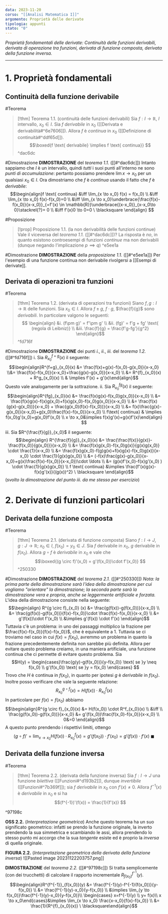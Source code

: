 ```yaml
---
data: 2023-11-20
corso: "[[Analisi Matematica I]]"
argomento: Proprietà delle derivate
tipologia: appunti
stato: "0"
---
```

*Proprietà fondamentali delle derivate: Continuità delle funzioni derivabili, derivata di operazione tra funzioni, derivata di funzione composta, derivata della funzione inversa.*
- - -
# 1. Proprietà fondamentali
## Continuità della funzione derivabile
#Teorema 
> [!thm] Teorema 1.1. (continuità delle funzioni derivabili)
> Sia $f: I \longrightarrow \mathbb{R}$, $I$ intervallo, $x_0 \in I$. 
> Sia $f$ *derivabile* in $x_0$ ([[Derivata e derivabilità#^6e7606]]).
> Allora $f$ è *continua* in $x_0$ ([[Definizione di continuità#^ddf65d]]). 
> $$\boxed{f \text{ derivabile} \implies f \text{ continua}} $$
^dac6dc

#Dimostrazione 
**DIMOSTRAZIONE** del *teorema 1.1.* ([[#^dac6dc]])
Intanto sappiamo che $I$ è un intervallo, quindi *tutti* i suoi punti all'interno ne sono *punti di accumulazione*: pertanto possiamo prendere $\lim x \to x_0$ per un qualsiasi $x_0 \in I$.
Ora dimostriamo che $f$ è *continua* usando il fatto che $f$ è *derivabile*:
$$\begin{align}f \text{ continua} &\iff \lim_{x \to x_0} f(x) = f(x_0) \\ &\iff \lim_{x \to x_0} f(x)-f(x_0)=0 \\ &\iff \lim_{x \to x_0}\underbrace{\frac{f(x)-f(x_0)}{x-x_0}}_{=f'(x) \in \mathbb{R}}\underbrace{(x-x_0)}_{x-x_0\to 0}\stackrel{?}= 0 \\ &\iff f'(x)0 \to 0=0 \ \blacksquare \end{align} $$

#Proposizione 
> [!prop] Proposizione 1.1. (la non derivabilità delle funzioni continue)
> Vale il viceversa del *teorema 1.1.* ([[#^dac6dc]])? La risposta è *no*, in quanto esistono controesempi di funzioni *continue* ma non derivabili (dunque negando l'implicazione $p \implies q$)
^e5ee1a

#Dimostrazione 
**DIMOSTRAZIONE** della *proposizione 1.1.* ([[#^e5ee1a]])
Per l'esempio di una funzione continua non derivabile rivolgersi a [[Esempi di derivate]].
## Derivata di operazioni tra funzioni
#Teorema 
> [!thm] Teorema 1.2. (derivata di operazioni tra funzioni)
> Siano $f, g: I \longrightarrow \mathbb{R}$ delle funzioni.
> Sia $x_0 \in I$.
> Allora $f \pm g$, $f \cdot g$, $\frac{f}{g}$ sono *derivabili*. 
> In particolare valgono le seguenti:
> $$ \begin{align} &i. (f\pm g)' = f'\pm g' \\ &ii. (fg)' = f'g + fg' \text{ (regola di Leibniz)} \\ &iii. \frac{f}{g} = \frac{f'g-fg'}{g^2} \end{align}$$
^fd716f

#Dimostrazione 
**DIMOSTRAZIONE** dei punti *i.*, *ii.*, *iii.* del *teorema 1.2.* ([[#^fd716f]])
i. Sia $R^{f+g}_{x_0}(x)$ il seguente:
$$\begin{align}R^{f+g}_{x_0}(x) &= \frac{f(x)+g(x)-f(x_0)-g(x_0)}{x-x_0} \\&= \frac{f(x)-f(x_0)}{x-x_0}+\frac{g(x)-g(x_0)}{x-x_0} \\ &= R^{f}_{x_0}(x) + R^g_{x_0}(x) \\ & \implies f'(x) + g'(x)\end{align}$$
Questo vale analogamente per la sottrazione.
ii. Sia $R^{fg}_{x_0}(x)$ il seguente:
$$\begin{align}R^{fg}_{x_0}(x) &= \frac{f(x)g(x)-f(x_0)g(x_0)}{x-x_0} \\ &= \frac{f(x)g(x)-f(x)g(x_0)+f(x)g(x_0)-f(x_0)g(x_0)}{x-x_0} \\ &= \frac{f(x)(g(x)-g(x_0))}{x-x_0} + \frac{g(x_0)(f(x)-f(x_0))}{x-x_0} \\ &= f(x)\frac{g(x)-g(x_0)}{x-x_0}+g(x_0)\frac{f(x)-f(x_0)}{x-x_0} \\ f\text{ continua} & \implies f(x_0)g'(x_0)+g(x_0)f'(x_0) \\ x \to x_0&\implies f(x)g'(x)+g(x)f'(x)\end{align} $$

iii. Sia $R^{\frac{f}{g}}_{x_0}$ il seguente:
$$\begin{align} R^{\frac{f}{g}}_{x_0}(x) &=  \frac{\frac{f(x)}{g(x)}-\frac{f(x_0)}{g(x_0)}}{x-x_0} \\ &= \frac{f(x)g(x_0)-f(x_0)g(x)}{g(x)g(x_0)} \cdot \frac{1}{x-x_0} \\ &= \frac{f(x)g(x_0)-f(g)g(x)+f(x)g(x)-f(x_0)g(x)}{x-x_0} \cdot \frac{1}{g(x)g(x_0)} \\ &= (-f(x)\frac{g(x)-g(x_0)}{x-x_0}+g(x)\frac{f(x)-f(x_0)}{x-x_0})\cdot \ldots \\ &= (g(x)f'(x_0)-f(x)g'(x_0) ) \cdot \frac{1}{g(x)g(x_0)} \\ f \text{ continua} &\implies \frac{f'(x)g(x)-f(x)g'(x)}{(g(x))^2} \ \blacksquare \end{align}$$
(*svolto la dimostrazione del punto iii. da me stesso per esercizio*)
# 2. Derivate di funzioni particolari
## Derivata della funzione composta
#Teorema 
> [!thm] Teorema 2.1. (derivata di funzione composta)
> Siano $f: I \longrightarrow J$, $g: J \longrightarrow \mathbb{R}$; $x_0 \in I$, $f(x_0)=y_0 \in J$.
> Sia $f$ derivabile in $x_0$, $g$ derivabile in $f(x_0)$.
> Allora $g \circ f$ è *derivabile* in $x_0$ e vale che
> $$\boxed{(g \circ f)'(x_0) = g'(f(x_0))\cdot f'(x_0)} $$
^250330

#Dimostrazione 
**DIMOSTRAZIONE** del *teorema 2.1.* ([[#^250330]])
*Nota: la prima parte della dimostrazione sarà l'idea della dimostrazione per cui vogliamo "orientare" la dimostrazione; la seconda parte sarà la dimostrazione vera e propria, anche se leggermente artificiale e forzata.*
L'idea della dimostrazione consiste nella seguente:
$$\begin{align} R^{g \circ f}_{x_0} (x) &= \frac{g(f(x))-g(f(x_0))}{x-x_0} \\ &= \frac{g(f(x))-g(f(x_0))}{f(x)-f(x_0)}\cdot \frac{f(x)-f(x_0)}{x-x_0} \\ &= g'(f(x))\cdot f'(x_0) \\ &\implies g'(f(x)) \cdot f'(x) \end{align}$$
Tuttavia c'è un problema: in uno dei passaggi moltiplico la frazione per $\frac{f(x)-f(x_0)}{f(x)-f(x_0)}$, che è equivalente a 1. Tuttavia se ci troviamo nel caso in cui $f(x)=f(x_0)$, avremmo un problema in quanto la frazione precedentemente definita non sarebbe più definita.
Allora per evitare questo problema creiamo, in una maniera artificiale, una funzione continua che ci permette di evitare questo problema.
Sia
$$H(y) = \begin{cases}\frac{g(y)-g(f(x_0))}{y-f(x_0)} \text{ se }y \neq f(x_0) \\ g'(f(x_0))  \text{ se }y = f(x_0) \end{cases} $$
Trovo che $H$ è continua in $f(x_0)$, in quanto per ipotesi $g$ è *derivabile* in $f(x_0)$. 
Inoltre posso verificare che vale la seguente relazione:
$$R^{g \circ f}_{x_0}(x) = H(f(x)) \cdot R^f_{x_0}(x) $$
In particolare per $f(x) = f(x_0)$ abbiamo
$$\begin{align}R^{g \circ f}_{x_0}(x) &= H(f(x_0)) \cdot R^f_{x_0}(x) \\ &\iff \\ \frac{g(f(x_0))-g(f(x_0))}{x-x_0} &= g'(f(x_0))\frac{f(x_0)-f(x_0)}{x-x_0} \\ 0&=0  \end{align}$$
A questo punto prendendo i rispettivi limiti, ottengo
$$(g \circ f)' = \lim_{x \to x_0}H(f(x)) \cdot R^f_{x_0}(x) = g'(f(x_0)) \cdot f'(x_0)  = g'(f(x)) \cdot f'(x) \ \blacksquare$$
## Derivata della funzione inversa
#Teorema
> [!thm] Teorema 2.2. (derivata della funzione inversa)
> Sia $f: I \longrightarrow J$ una funzione *biiettiva* ([[Funzioni#^d193b2]]), dunque *invertibile* ([[Funzioni#^7b369f]]); sia $f$ *derivabile* in $x_0$ con $f'(x) \neq 0$.
> Allora $f^{-1}(x)$ è *derivabile* in $x_0$ e si ha
> $$(f^{-1})'(f(x)) = \frac{1}{f'(x)} $$

^97198c

**OSS 2.2.** (*Interpretazione geometrica*) Anche questo teorema ha un suo significato geometrico: infatti se prendo la funzione originale, la inverto prendendo la sua simmetrica e scambiando le assi, allora prendendo lo stesso punto mi accorgo che la sua *tangente* esiste ed è proprio la *inversa* di quella originale.

**FIGURA 2.2.** (*Interpretazione geometrica della derivata della funzione inversa*)
![[Pasted image 20231122203757.png]]


**DIMOSTRAZIONE** del *teorema 2.2.* ([[#^97198c]])
Si tratta semplicemente (con dei trucchetti) di calcolare il rapporto incrementale $R^{f^{-1}}_{f(x_0)}(y)$.
$$\begin{align}R^{f^{-1}}_{f(x_0)}(y) &= \frac{f^{-1}(y)-f^{-1}(f(x_0))}{y-f(x_0)} \\ &= \frac{f^{-1}(y)-x_0}{y-f(x_0)} \\ &\implies \lim_{y \to f(x_0)}\frac{f^{-1}(y)-x_0}{y-f(x_0)}\\ \begin{cases} x=f^{-1}(y) \\ y= f(x)\\ x \to x_0\end{cases}&\implies \lim_{x \to x_0} \frac{x-x_0}{f(x)-f(x_0)} \\ &= \frac{1}{R^{f}_{x_0}(x)} \ \blacksquare\end{align}$$
